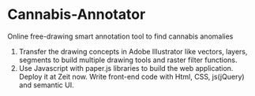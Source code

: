 # Cannabis-Annotator
Online free-drawing smart annotation tool to find cannabis anomalies

1. Transfer the drawing concepts in Adobe Illustrator like vectors, layers, segments to build multiple drawing tools and raster filter functions.
2. Use Javascript with paper.js libraries to build the web application. Deploy it at Zeit now. Write front-end code with Html, CSS, js(jQuery) and semantic UI.
